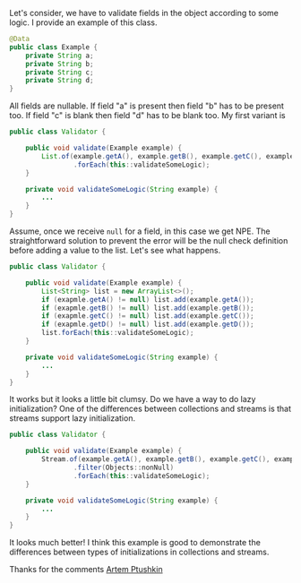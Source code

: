 Let's consider, we have to validate fields in the object according to some logic. I provide an example of this class.

```java
@Data
public class Example {
    private String a;
    private String b;
    private String c;
    private String d;
}
```
All fields are nullable. If field "a" is present then field "b" has to be present too. If field "c" is blank then field "d" has to be blank too.
My first variant is

```java
public class Validator {

    public void validate(Example example) {
        List.of(example.getA(), example.getB(), example.getC(), example.getD())
                .forEach(this::validateSomeLogic);
    }

    private void validateSomeLogic(String example) {
        ...
    }
}
```

Assume, once we receive `null` for a field, in this case we get NPE. The straightforward solution to prevent the error will be the null check definition before adding a value to the list.
Let's see what happens.

```java
public class Validator {

    public void validate(Example example) {
        List<String> list = new ArrayList<>();
        if (exapmle.getA() != null) list.add(example.getA());
        if (exapmle.getB() != null) list.add(example.getB());
        if (exapmle.getC() != null) list.add(example.getC());
        if (exapmle.getD() != null) list.add(example.getD());
        list.forEach(this::validateSomeLogic);
    }

    private void validateSomeLogic(String example) {
        ...
    }
}
```

It works but it looks a little bit clumsy. Do we have a way to do lazy initialization?
One of the differences between collections and streams is that streams support lazy initialization.

```java
public class Validator {

    public void validate(Example example) {
        Stream.of(example.getA(), example.getB(), example.getC(), example.getD())
                .filter(Objects::nonNull)
                .forEach(this::validateSomeLogic);
    }

    private void validateSomeLogic(String example) {
        ...
    }
}
```

It looks much better! I think this example is good to demonstrate the differences between types of initializations in collections and streams.

Thanks for the comments [Artem Ptushkin](https://github.com/artemptushkin)